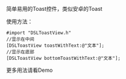 简单易用的Toast控件，类似安卓的Toast

使用方法：

```
#import "DSLToastView.h"
//显示在中间
[DSLToastView toastWithText:@"文本"]; 
//显示在底部
[DSLToastView bottomToastWithText:@"文本"]; 
```
更多用法请看Demo

